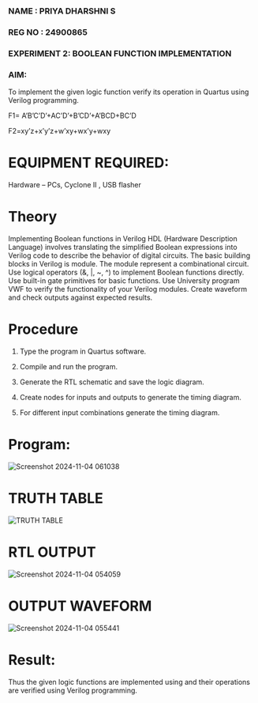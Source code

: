 ### NAME : PRIYA DHARSHNI S ###
### REG NO : 24900865 ###
### EXPERIMENT 2: BOOLEAN FUNCTION IMPLEMENTATION ###

### AIM:

To implement the given logic function verify its operation in Quartus using Verilog programming.

F1= A’B’C’D’+AC’D’+B’CD’+A’BCD+BC’D 

F2=xy’z+x’y’z+w’xy+wx’y+wxy

# EQUIPMENT REQUIRED: #

Hardware – PCs, Cyclone II , USB flasher

# Theory #
Implementing Boolean functions in Verilog HDL (Hardware Description Language) involves translating the simplified Boolean expressions into Verilog code to describe the behavior of digital circuits. The basic building blocks in Verilog is module. The module represent a combinational circuit. Use logical operators (&, |, ~, ^) to implement Boolean functions directly. Use built-in gate primitives for basic functions. Use University program VWF to verify the functionality of your Verilog modules. Create waveform and check outputs against expected results.

# Procedure 

1.	Type the program in Quartus software.

2.	Compile and run the program.

3.	Generate the RTL schematic and save the logic diagram.

4.	Create nodes for inputs and outputs to generate the timing diagram.

5.	For different input combinations generate the timing diagram.


# Program:
![Screenshot 2024-11-04 061038](https://github.com/user-attachments/assets/6b21e0ec-c894-4f00-91c1-3d7a7f87d44b)
# TRUTH TABLE
![TRUTH TABLE](https://github.com/user-attachments/assets/19c0b27b-5041-43d1-87bc-d6c043555c12)
# RTL  OUTPUT
![Screenshot 2024-11-04 054059](https://github.com/user-attachments/assets/0ffb9654-dc60-4b60-8584-f16c9e1f256a)
# OUTPUT WAVEFORM
![Screenshot 2024-11-04 055441](https://github.com/user-attachments/assets/d53e5159-4c62-4330-8b00-b8f567a2831d)


# Result:

Thus the given logic functions are implemented using and their operations are verified using Verilog programming.

